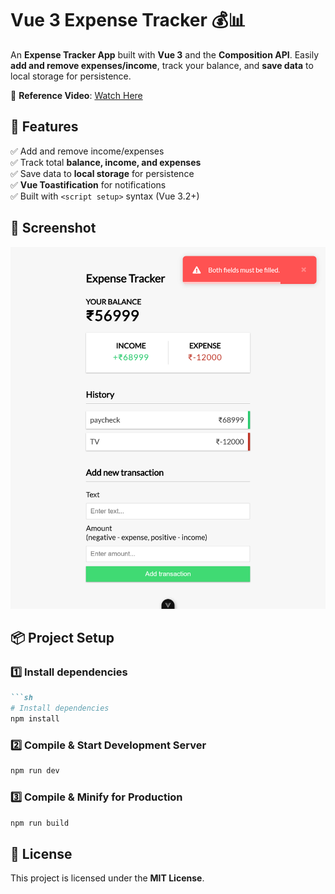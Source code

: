 # Vue 3 Expense Tracker 💰📊

An **Expense Tracker App** built with **Vue 3** and the **Composition API**. Easily **add and remove expenses/income**, track your balance, and **save data** to local storage for persistence.  

🔗 **Reference Video**: [Watch Here](https://youtu.be/hNPwdOZ3qFU?list=LL)  

## 🚀 Features

✅ Add and remove income/expenses  
✅ Track total **balance, income, and expenses**  
✅ Save data to **local storage** for persistence  
✅ **Vue Toastification** for notifications  
✅ Built with `<script setup>` syntax (Vue 3.2+)  

## 📸 Screenshot
![Vue 3 Expense Tracker Screenshot](public/localhost_5173_.png)

## 📦 Project Setup

### **1️⃣ Install dependencies**  
```md
```sh
# Install dependencies
npm install
```

### **2️⃣ Compile & Start Development Server**  
```md
npm run dev
```

### **3️⃣ Compile & Minify for Production**  
```md
npm run build
```

## 📜 License
This project is licensed under the **MIT License**.  

